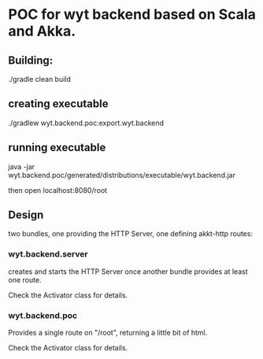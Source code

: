 # POC for wyt backend based on Scala and Akka.

## Building:

./gradle clean build

## creating executable

./gradlew wyt.backend.poc:export.wyt.backend

## running executable

java -jar wyt.backend.poc/generated/distributions/executable/wyt.backend.jar

then open localhost:8080/root

## Design

two bundles, one providing the HTTP Server, one defining akkt-http routes:

### wyt.backend.server

creates and starts the HTTP Server once another bundle provides at least one route.

Check the Activator class for details.

### wyt.backend.poc

Provides a single route on "/root", returning a little bit of html.

Check the Activator class for details.

